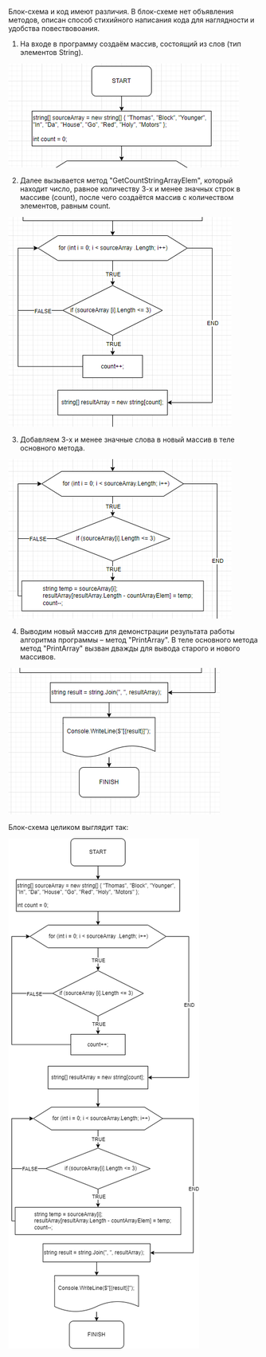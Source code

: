 Блок-схема и код имеют различия. В блок-схеме нет объявления методов, описан способ стихийного написания кода для наглядности и удобства повествовоания.

1) На входе в программу создаём массив, состоящий из слов (тип элементов String).

![Объявление массива](/images/NewArray.PNG)

2) Далее вызывается метод "GetCountStringArrayElem", который находит число, равное количеству 3-х и менее значных строк в массиве (count), после чего создаётся массив с количеством элементов, равным count.

![Метод GetCountStringArrayElem](/images/GetCountStringArrayElem.PNG)

3) Добавляем 3-х и менее значные слова в новый массив в теле основного метода.

![Заполнение нового массива](/images/Main3CharString.PNG)

4) Выводим новый массив для демонстрации результата работы алгоритма программы – метод "PrintArray". В теле основного метода метод "PrintArray" вызван дважды для вывода старого и нового массивов.

![Вывод нового массива](/images/ConsoleWriteLine.PNG)

Блок-схема целиком выглядит так:

![Блок-схема](/BlockScheme/ResultHomeWork1.drawio.png)